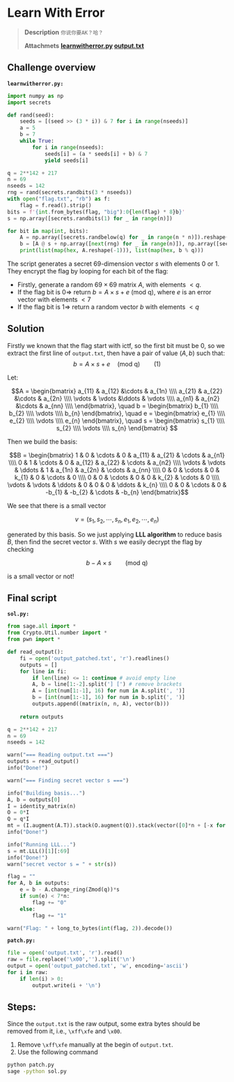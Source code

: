 # Learn With Error

> **Description**
> `你说你要AK？哈？`
>
> **Attachmets**
> **[learnwitherror.py](./learnwitherror.py) [output.txt](./output.txt)**

## Challenge overview

**`learnwitherror.py:`**

```python
import numpy as np
import secrets

def rand(seed):
    seeds = [(seed >> (3 * i)) & 7 for i in range(nseeds)]
    a = 5
    b = 7
    while True:
        for i in range(nseeds):
            seeds[i] = (a * seeds[i] + b) & 7
            yield seeds[i]

q = 2**142 + 217
n = 69
nseeds = 142
rng = rand(secrets.randbits(3 * nseeds))
with open("flag.txt", "rb") as f:
    flag = f.read().strip()
bits = f'{int.from_bytes(flag, "big"):0{len(flag) * 8}b}'
s = np.array([secrets.randbits(1) for _ in range(n)])

for bit in map(int, bits):
    A = np.array([secrets.randbelow(q) for _ in range(n * n)]).reshape((n, n))
    b = [A @ s + np.array([next(rng) for _ in range(n)]), np.array([secrets.randbelow(q) for _ in range(n)])][bit]
    print(list(map(hex, A.reshape(-1))), list(map(hex, b % q)))
```

The script generates a secret $69$-dimension vector $s$ with elements $0$ or $1$. They encrypt the flag by looping for each bit of the flag:
* Firstly, generate a random $69 \times 69$ matrix $A$, with elements $< q$.
* If the flag bit is $0 \Rightarrow$ return $b = A \times s + e \text{ (mod q)}$, where $e$ is an error vector with elements $<7$
* If the flag bit is $1 \Rightarrow$ return a random vector $b$ with elements $< q$

## Solution

Firstly we known that the flag start with $\text{ictf}$, so the first bit must be $0$, so we extract the first line of `output.txt`, then have a pair of value $(A, b)$ such that:
$$b = A \times s + e \quad \text{(mod q)} \qquad (1)$$

Let:

$$A = \begin{bmatrix}
a_{11} & a_{12} &\cdots & a_{1n}  \\\\
a_{21} & a_{22} &\cdots & a_{2n}  \\\\
\vdots & \vdots &\ddots & \vdots  \\\\
a_{n1} & a_{n2} &\cdots & a_{nn}  \\\\
\end{bmatrix}, \quad b = 
\begin{bmatrix}
b_{1} \\\\ b_{2} \\\\ \vdots \\\\ b_{n}
\end{bmatrix}, \quad e = 
\begin{bmatrix}
e_{1} \\\\ e_{2} \\\\ \vdots \\\\ e_{n}
\end{bmatrix}, \quad s = 
\begin{bmatrix}
s_{1} \\\\ s_{2} \\\\ \vdots \\\\ s_{n}
\end{bmatrix}
$$

Then we build the basis:

$$B =
\begin{bmatrix}
1       & 0        & \cdots & 0 & a_{11} & a_{21} & \cdots & a_{n1} \\\\
0       & 1        & \cdots & 0 & a_{12} & a_{22} & \cdots & a_{n2} \\\\
\vdots  & \vdots   & \ddots & 1 & a_{1n} & a_{2n} & \cdots & a_{nn} \\\\
0       & 0        & \cdots & 0 & k_{1}  & 0      & \cdots & 0      \\\\
0       & 0        & \cdots & 0 & 0      & k_{2}  & \cdots & 0      \\\\
\vdots  & \vdots   & \ddots & 0 & 0      & 0      & \ddots & k_{n}  \\\\
0       & 0        & \cdots & 0 & -b_{1}  & -b_{2} & \cdots & -b_{n}
\end{bmatrix}$$

We see that there is a small vector

$$v = (s_{1}, s_{2}, \cdots, s_{n}, e_{1}, e_{2}, \cdots, e_{n})$$

generated by this basis. So we just applying **LLL algorithm** to reduce basis $B$, then find the secret vector $s$. With $s$ we easily decrypt the flag by checking

$$b - A \times s \qquad \text{(mod q})$$

is a small vector or not!

## Final script

**`sol.py:`**

```python
from sage.all import *
from Crypto.Util.number import *
from pwn import *

def read_output():
    fi = open('output_patched.txt', 'r').readlines()
    outputs = []
    for line in fi:
      	if len(line) <= 1: continue # avoid empty line
        A, b = line[1:-2].split('] [') # remove brackets
        A = [int(num[1:-1], 16) for num in A.split(', ')]
        b = [int(num[1:-1], 16) for num in b.split(', ')]
        outputs.append((matrix(n, n, A), vector(b)))
    
    return outputs

q = 2**142 + 217
n = 69
nseeds = 142

warn("=== Reading output.txt ===")
outputs = read_output()
info("Done!")

warn("=== Finding secret vector s ===")

info("Building basis...")
A, b = outputs[0]
I = identity_matrix(n)
O = 0*I
Q = q*I 
mt = (I.augment(A.T)).stack(O.augment(Q)).stack(vector([0]*n + [-x for x in b]))
info("Done!")

info("Running LLL...")
s = mt.LLL()[1][:69]
info("Done!")
warn("secret vector s = " + str(s))

flag = ""
for A, b in outputs:
    e = b - A.change_ring(Zmod(q))*s 
    if sum(e) < 7*n:
        flag += "0"
    else:
        flag += "1"

warn("Flag: " + long_to_bytes(int(flag, 2)).decode())
```
**`patch.py:`**

```python
file = open('output.txt', 'r').read()
raw = file.replace('\x00','').split('\n')
output = open('output_patched.txt', 'w', encoding='ascii')
for i in raw:
    if len(i) > 0:
        output.write(i + '\n')
```

## Steps: 

Since the `output.txt` is the raw output, some extra bytes should be removed from it, i.e., `\xff\xfe` and `\x00`.

1. Remove `\xff\xfe` manually at the begin of `output.txt`.
2. Use the following command

```bash
python patch.py
sage -python sol.py
```
